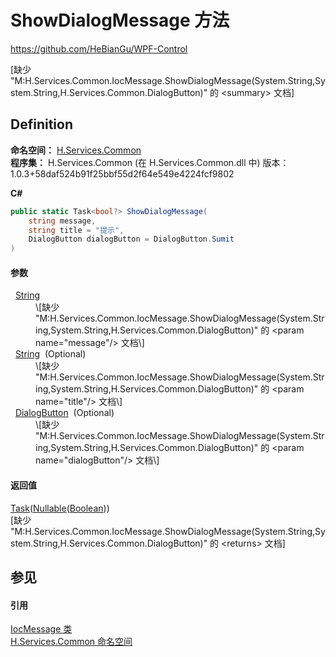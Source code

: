 # ShowDialogMessage 方法
https://github.com/HeBianGu/WPF-Control

\[缺少 "M:H.Services.Common.IocMessage.ShowDialogMessage(System.String,System.String,H.Services.Common.DialogButton)" 的 &lt;summary&gt; 文档\]



## Definition
**命名空间：** <a href="b9cdd84f-6623-a51a-f53b-465103ced202">H.Services.Common</a>  
**程序集：** H.Services.Common (在 H.Services.Common.dll 中) 版本：1.0.3+58daf524b91f25bbf55d2f64e549e4224fcf9802

**C#**
``` C#
public static Task<bool?> ShowDialogMessage(
	string message,
	string title = "提示",
	DialogButton dialogButton = DialogButton.Sumit
)
```



#### 参数
<dl><dt>  <a href="https://learn.microsoft.com/dotnet/api/system.string" target="_blank" rel="noopener noreferrer">String</a></dt><dd>\[缺少 "M:H.Services.Common.IocMessage.ShowDialogMessage(System.String,System.String,H.Services.Common.DialogButton)" 的 &lt;param name="message"/&gt; 文档\]</dd><dt>  <a href="https://learn.microsoft.com/dotnet/api/system.string" target="_blank" rel="noopener noreferrer">String</a>  (Optional)</dt><dd>\[缺少 "M:H.Services.Common.IocMessage.ShowDialogMessage(System.String,System.String,H.Services.Common.DialogButton)" 的 &lt;param name="title"/&gt; 文档\]</dd><dt>  <a href="0a86eba9-0a11-b4fb-37b7-169598e0a744">DialogButton</a>  (Optional)</dt><dd>\[缺少 "M:H.Services.Common.IocMessage.ShowDialogMessage(System.String,System.String,H.Services.Common.DialogButton)" 的 &lt;param name="dialogButton"/&gt; 文档\]</dd></dl>

#### 返回值
<a href="https://learn.microsoft.com/dotnet/api/system.threading.tasks.task-1" target="_blank" rel="noopener noreferrer">Task</a>(<a href="https://learn.microsoft.com/dotnet/api/system.nullable-1" target="_blank" rel="noopener noreferrer">Nullable</a>(<a href="https://learn.microsoft.com/dotnet/api/system.boolean" target="_blank" rel="noopener noreferrer">Boolean</a>))  
\[缺少 "M:H.Services.Common.IocMessage.ShowDialogMessage(System.String,System.String,H.Services.Common.DialogButton)" 的 &lt;returns&gt; 文档\]

## 参见


#### 引用
<a href="99e1ae6e-b437-8627-58dd-72c23514d5b3">IocMessage 类</a>  
<a href="b9cdd84f-6623-a51a-f53b-465103ced202">H.Services.Common 命名空间</a>  
